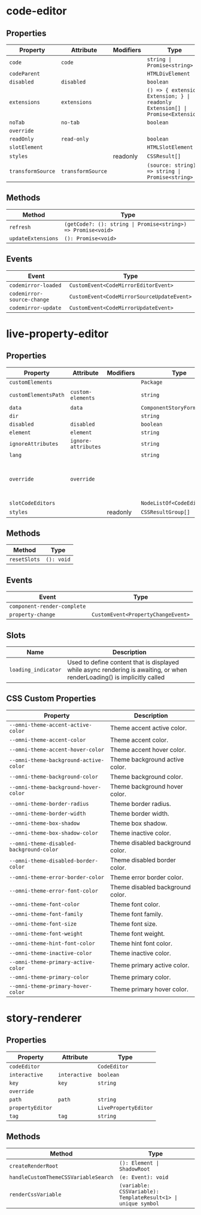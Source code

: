 # code-editor

## Properties

| Property          | Attribute         | Modifiers | Type                                             | Default    |
|-------------------|-------------------|-----------|--------------------------------------------------|------------|
| `code`            | `code`            |           | `string \| Promise<string>`                      |            |
| `codeParent`      |                   |           | `HTMLDivElement`                                 |            |
| `disabled`        | `disabled`        |           | `boolean`                                        |            |
| `extensions`      | `extensions`      |           | `() => { extension: Extension; } \| readonly Extension[] \| Promise<Extension>` | "() => []" |
| `noTab`           | `no-tab`          |           | `boolean`                                        |            |
| `override`        |                   |           |                                                  |            |
| `readOnly`        | `read-only`       |           | `boolean`                                        |            |
| `slotElement`     |                   |           | `HTMLSlotElement`                                |            |
| `styles`          |                   | readonly  | `CSSResult[]`                                    |            |
| `transformSource` | `transformSource` |           | `(source: string) => string \| Promise<string>`  | "(s) => s" |

## Methods

| Method             | Type                                             |
|--------------------|--------------------------------------------------|
| `refresh`          | `(getCode?: (): string \| Promise<string>) => Promise<void>` |
| `updateExtensions` | `(): Promise<void>`                              |

## Events

| Event                      | Type                                       |
|----------------------------|--------------------------------------------|
| `codemirror-loaded`        | `CustomEvent<CodeMirrorEditorEvent>`       |
| `codemirror-source-change` | `CustomEvent<CodeMirrorSourceUpdateEvent>` |
| `codemirror-update`        | `CustomEvent<CodeMirrorUpdateEvent>`       |


# live-property-editor

## Properties

| Property             | Attribute           | Modifiers | Type                        | Default                  | Description                                      |
|----------------------|---------------------|-----------|-----------------------------|--------------------------|--------------------------------------------------|
| `customElements`     |                     |           | `Package`                   |                          |                                                  |
| `customElementsPath` | `custom-elements`   |           | `string`                    | "./custom-elements.json" |                                                  |
| `data`               | `data`              |           | `ComponentStoryFormat<any>` |                          |                                                  |
| `dir`                |                     |           | `string`                    |                          |                                                  |
| `disabled`           | `disabled`          |           | `boolean`                   |                          |                                                  |
| `element`            | `element`           |           | `string`                    |                          |                                                  |
| `ignoreAttributes`   | `ignore-attributes` |           | `string`                    |                          |                                                  |
| `lang`               |                     |           | `string`                    |                          |                                                  |
| `override`           | `override`          |           |                             |                          | Used to set the base direction of text for display |
| `slotCodeEditors`    |                     |           | `NodeListOf<CodeEditor>`    |                          |                                                  |
| `styles`             |                     | readonly  | `CSSResultGroup[]`          |                          |                                                  |

## Methods

| Method       | Type       |
|--------------|------------|
| `resetSlots` | `(): void` |

## Events

| Event                       | Type                               |
|-----------------------------|------------------------------------|
| `component-render-complete` |                                    |
| `property-change`           | `CustomEvent<PropertyChangeEvent>` |

## Slots

| Name                | Description                                      |
|---------------------|--------------------------------------------------|
| `loading_indicator` | Used to define content that is displayed while async rendering is awaiting, or when renderLoading() is implicitly called |

## CSS Custom Properties

| Property                                 | Description                      |
|------------------------------------------|----------------------------------|
| `--omni-theme-accent-active-color`       | Theme accent active color.       |
| `--omni-theme-accent-color`              | Theme accent color.              |
| `--omni-theme-accent-hover-color`        | Theme accent hover color.        |
| `--omni-theme-background-active-color`   | Theme background active color.   |
| `--omni-theme-background-color`          | Theme background color.          |
| `--omni-theme-background-hover-color`    | Theme background hover color.    |
| `--omni-theme-border-radius`             | Theme border radius.             |
| `--omni-theme-border-width`              | Theme border width.              |
| `--omni-theme-box-shadow`                | Theme box shadow.                |
| `--omni-theme-box-shadow-color`          | Theme inactive color.            |
| `--omni-theme-disabled-background-color` | Theme disabled background color. |
| `--omni-theme-disabled-border-color`     | Theme disabled border color.     |
| `--omni-theme-error-border-color`        | Theme error border color.        |
| `--omni-theme-error-font-color`          | Theme disabled background color. |
| `--omni-theme-font-color`                | Theme font color.                |
| `--omni-theme-font-family`               | Theme font family.               |
| `--omni-theme-font-size`                 | Theme font size.                 |
| `--omni-theme-font-weight`               | Theme font weight.               |
| `--omni-theme-hint-font-color`           | Theme hint font color.           |
| `--omni-theme-inactive-color`            | Theme inactive color.            |
| `--omni-theme-primary-active-color`      | Theme primary active color.      |
| `--omni-theme-primary-color`             | Theme primary color.             |
| `--omni-theme-primary-hover-color`       | Theme primary hover color.       |


# story-renderer

## Properties

| Property         | Attribute     | Type                 |
|------------------|---------------|----------------------|
| `codeEditor`     |               | `CodeEditor`         |
| `interactive`    | `interactive` | `boolean`            |
| `key`            | `key`         | `string`             |
| `override`       |               |                      |
| `path`           | `path`        | `string`             |
| `propertyEditor` |               | `LivePropertyEditor` |
| `tag`            | `tag`         | `string`             |

## Methods

| Method                               | Type                                             |
|--------------------------------------|--------------------------------------------------|
| `createRenderRoot`                   | `(): Element \| ShadowRoot`                      |
| `handleCustomThemeCSSVariableSearch` | `(e: Event): void`                               |
| `renderCssVariable`                  | `(variable: CSSVariable): TemplateResult<1> \| unique symbol` |
